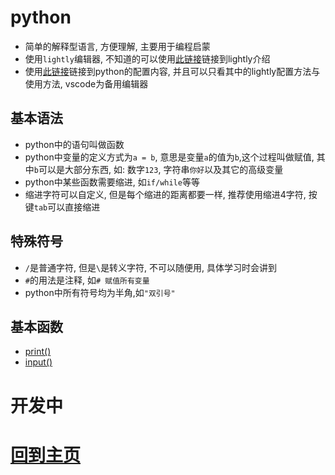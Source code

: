# python
- 简单的解释型语言, 方便理解, 主要用于编程启蒙
- 使用`lightly`编辑器, 不知道的可以使用[此链接](编辑器/lightly/lightly.md)链接到lightly介绍
- 使用[此链接](python.md)链接到python的配置内容, 并且可以只看其中的lightly配置方法与使用方法, vscode为备用编辑器
## 基本语法
- python中的语句叫做函数
- python中变量的定义方式为`a = b`, 意思是变量`a`的值为`b`,这个过程叫做赋值, 其中`b`可以是大部分东西, 如: 数字`123`, 字符串`你好`以及其它的高级变量
- python中某些函数需要缩进, 如`if/while`等等
- 缩进字符可以自定义, 但是每个缩进的距离都要一样, 推荐使用缩进4字符, 按键`tab`可以直接缩进
## 特殊符号
- `/`是普通字符, 但是`\`是转义字符, 不可以随便用, 具体学习时会讲到
- `#`的用法是注释, 如`# 赋值所有变量`
- python中所有符号均为半角,如`"双引号"`
## 基本函数
- [print()](语言/python/python基础函数/print().md)
- [input()](语言/python/python基础函数/input().md)
# 开发中
# [回到主页](index.md)
